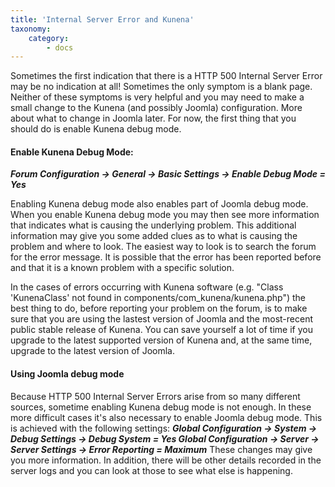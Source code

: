 ```yaml
---
title: 'Internal Server Error and Kunena'
taxonomy:
    category:
        - docs
---
```


Sometimes the first indication that there is a HTTP 500 Internal Server Error may be no indication at all! Sometimes the only symptom is a blank page. Neither of these symptoms is very helpful and you may need to make a small change to the Kunena (and possibly Joomla) configuration. More about what to change in Joomla later. For now, the first thing that you should do is enable Kunena debug mode.

#### Enable Kunena Debug Mode:
**_Forum Configuration -> General -> Basic Settings -> Enable Debug Mode = Yes_**

Enabling Kunena debug mode also enables part of Joomla debug mode. When you enable Kunena debug mode you may then see more information that indicates what is causing the underlying problem. This additional information may give you some added clues as to what is causing the problem and where to look. The easiest way to look is to search the forum for the error message. It is possible that the error has been reported before and that it is a known problem with a specific solution.

In the cases of errors occurring with Kunena software (e.g. "Class 'KunenaClass' not found in components/com_kunena/kunena.php") the best thing to do, before reporting your problem on the forum, is to make sure that you are using the lastest version of Joomla and the most-recent public stable release of Kunena. You can save yourself a lot of time if you upgrade to the latest supported version of Kunena and, at the same time, upgrade to the latest version of Joomla.

#### Using Joomla debug mode

Because HTTP 500 Internal Server Errors arise from so many different sources, sometime enabling Kunena debug mode is not enough. In these more difficult cases it's also necessary to enable Joomla debug mode. This is achieved with the following settings:
**_Global Configuration -> System -> Debug Settings -> Debug System = Yes 
Global Configuration -> Server -> Server Settings -> Error Reporting = Maximum_**
These changes may give you more information. In addition, there will be other details recorded in the server logs and you can look at those to see what else is happening.
